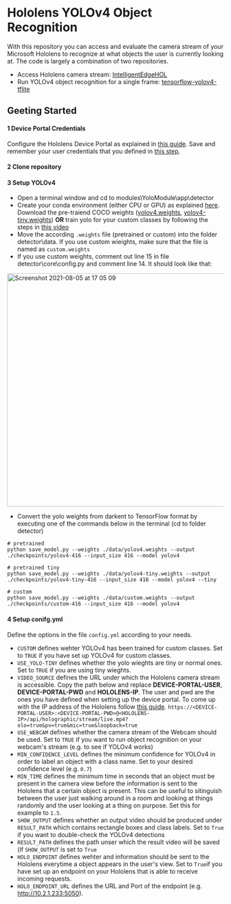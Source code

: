 # Hololens YOLOv4 Object Recognition
With this repository you can access and evaluate the camera stream of your Microsoft Hololens to recognize at what objects the user is currently looking at. 
The code is largely a combination of two repositories.
- Access Hololens camera stream: [IntelligentEdgeHOL](https://github.com/Azure/IntelligentEdgeHOL)
- Run YOLOv4 object recognition for a single frame: [tensorflow-yolov4-tflite](https://github.com/theAIGuysCode/tensorflow-yolov4-tflite)

## Geeting Started

#### 1 Device Portal Credentials
Configure the Hololens Device Portal as explained in [this guide](https://docs.microsoft.com/en-us/windows/mixed-reality/develop/platform-capabilities-and-apis/using-the-windows-device-portal). Save and remember your user credentials that you defined in [this step](https://docs.microsoft.com/en-us/windows/mixed-reality/develop/platform-capabilities-and-apis/using-the-windows-device-portal#creating-a-username-and-password).

#### 2 Clone repository

#### 3 Setup YOLOv4
- Open a terminal window and cd to modules\YoloModule\app\detector
- Create your conda environment (either CPU or GPU) as explained [here](https://github.com/theAIGuysCode/tensorflow-yolov4-tflite#conda-recommended).  
Download the pre-traiend COCO weights ([yolov4.weights](https://drive.google.com/open?id=1cewMfusmPjYWbrnuJRuKhPMwRe_b9PaT), [yolov4-tiny.weights](https://github.com/AlexeyAB/darknet/releases/download/darknet_yolo_v4_pre/yolov4-tiny.weights)) __OR__ train yolo for your custom classes by following the steps in [this video](https://www.youtube.com/watch?v=mmj3nxGT2YQ) 
- Move the according `.weights` file (pretrained or custom) into the folder detector\data. If you use custom wieights, make sure that the file is named as `custom.weights`
- If you use custom weights, comment out line 15 in file detector\core\config.py and comment line 14. It should look like that:  

<img width="541" alt="Screenshot 2021-08-05 at 17 05 09" src="https://user-images.githubusercontent.com/43849960/128373749-93844a5c-46dd-4f6c-90e9-1e20fde31e86.png">
  
- Convert the yolo weights from darkent to TensorFlow format by executing one of the commands below in the terminal (cd to folder detector)
```
# pretrained
python save_model.py --weights ./data/yolov4.weights --output ./checkpoints/yolov4-416 --input_size 416 --model yolov4 

# pretrained tiny
python save_model.py --weights ./data/yolov4-tiny.weights --output ./checkpoints/yolov4-tiny-416 --input_size 416 --model yolov4 --tiny

# custom
python save_model.py --weights ./data/custom.weights --output ./checkpoints/custom-416 --input_size 416 --model yolov4 
```
#### 4 Setup conifg.yml
Define the options in the file `config.yml` according to your needs.  
- `CUSTOM` defines wehter YOLOv4 has been trained for custom classes. Set to `TRUE` if you have set up YOLOv4 for custom classes.
- `USE_YOLO-TINY` defines whether the yolo wieghts are tiny or normal ones. Set to `TRUE` if you are using tiny wieghts.
- `VIDEO_SOURCE` defines the URL under which the Hololens camera stream is accessible. Copy the path below and replace __DEVICE-PORTAL-USER__, __DEVICE-PORTAL-PWD__ and __HOLOLENS-IP__. The user and pwd are the ones you have defined when setting up the device portal. To come up with the IP address of the Hololens follow [this guide](https://docs.microsoft.com/en-us/windows/mixed-reality/develop/platform-capabilities-and-apis/using-the-windows-device-portal#connecting-over-wi-fi).
`https://<DEVICE-PORTAL-USER>:<DEVICE-PORTAL-PWD>@<HOLOLENS-IP>/api/holographic/stream/live.mp4?olo=true&pv=true&mic=true&loopback=true`
- `USE_WEBCAM` defines whether the camera stream of the Webcam should be used. Set to `TRUE` if you want to run object recognition on your webcam's stream (e.g. to see if YOLOv4 works)
- `MIN_CONFIDENCE_LEVEL` defines the minimum confidence for YOLOv4 in order to label an object with a class name. Set to your desired confidence level (e.g. `0.7`)
- `MIN_TIME` defines the minimum time in seconds that an object must be present in the camera view before the information is sent to the Hololens that a certain object is present. This can be useful to sitinguish between the user just walking around in a room and looking at things randomly and the user looking at a thing on purpose. Set this for example to `1.5`.
- `SHOW_OUTPUT` defines whether an output video should be produced under `RESULT_PATH` which contains rectangle boxes and class labels. Set to `True` if you want to double-check the YOLOv4 detections
- `RESULT_PATH` defines the path unser which the result video will be saved (if `SHOW_OUTPUT` is set to `True`
- `HOLO_ENDPOINT` defines wehter and information should be sent to the Hololens everytime a object appears in the user's view. Set to `True`if you have set up an endpoint on your Hololens that is able to receive incoming requests.
- `HOLO_ENDPOINT_URL` defines the URL and Port of the endpoint (e.g. http://10.2.1.233:5050).
